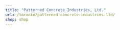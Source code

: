 ```yaml
---
title: "Patterned Concrete Industries, Ltd."
url: /toronto/patterned-concrete-industries-ltd/
shop: shop
---
```

